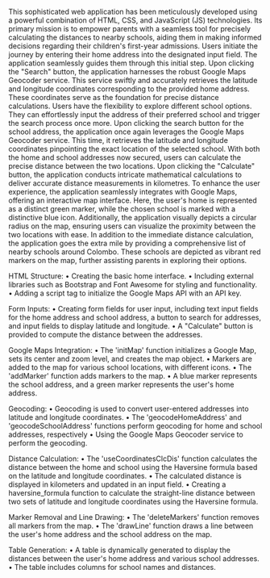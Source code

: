 This sophisticated web application has been meticulously developed using a powerful combination 
of HTML, CSS, and JavaScript (JS) technologies. Its primary mission is to empower parents with 
a seamless tool for precisely calculating the distances to nearby schools, aiding them in making 
informed decisions regarding their children's first-year admissions.
Users initiate the journey by entering their home address into the designated input field. The 
application seamlessly guides them through this initial step. Upon clicking the "Search" button, 
the application harnesses the robust Google Maps Geocoder service. This service swiftly and 
accurately retrieves the latitude and longitude coordinates corresponding to the provided home 
address. These coordinates serve as the foundation for precise distance calculations. Users have 
the flexibility to explore different school options. They can effortlessly input the address of their 
preferred school and trigger the search process once more. Upon clicking the search button for the 
school address, the application once again leverages the Google Maps Geocoder service. This time, 
it retrieves the latitude and longitude coordinates pinpointing the exact location of the selected 
school. With both the home and school addresses now secured, users can calculate the precise 
distance between the two locations. Upon clicking the "Calculate" button, the application conducts 
intricate mathematical calculations to deliver accurate distance measurements in kilometres. To 
enhance the user experience, the application seamlessly integrates with Google Maps, offering an 
interactive map interface. Here, the user's home is represented as a distinct green marker, while 
the chosen school is marked with a distinctive blue icon. Additionally, the application visually 
depicts a circular radius on the map, ensuring users can visualize the proximity between the two 
locations with ease. In addition to the immediate distance calculation, the application goes the 
extra mile by providing a comprehensive list of nearby schools around Colombo. These schools 
are depicted as vibrant red markers on the map, further assisting parents in exploring their options.

HTML Structure:
  • Creating the basic home interface.
  • Including external libraries such as Bootstrap and Font Awesome for styling and 
    functionality.
  • Adding a script tag to initialize the Google Maps API with an API key.

Form Inputs:
  • Creating form fields for user input, including text input fields for the home address and 
    school address, a button to search for addresses, and input fields to display latitude and 
    longitude.
  • A "Calculate" button is provided to compute the distance between the addresses.

Google Maps Integration:
  • The 'initMap' function initializes a Google Map, sets its center and zoom level, and creates 
    the map object.
  • Markers are added to the map for various school locations, with different icons.
  • The 'addMarker' function adds markers to the map.
  • A blue marker represents the school address, and a green marker represents the user's home 
    address.

Geocoding:
  • Geocoding is used to convert user-entered addresses into latitude and longitude 
    coordinates.
  • The 'geocodeHomeAddress' and 'geocodeSchoolAddress' functions perform geocoding for 
    home and school addresses, respectively
  • Using the Google Maps Geocoder service to perform the geocoding.

Distance Calculation:
  • The 'useCoordinatesClcDis' function calculates the distance between the home and school 
    using the Haversine formula based on the latitude and longitude coordinates.
  • The calculated distance is displayed in kilometers and updated in an input field.
  • Creating a haversine_formula function to calculate the straight-line distance between two 
    sets of latitude and longitude coordinates using the Haversine formula.

Marker Removal and Line Drawing:
  • The 'deleteMarkers' function removes all markers from the map.
  • The 'drawLine' function draws a line between the user's home address and the school 
    address on the map.

Table Generation:
  • A table is dynamically generated to display the distances between the user's home address 
    and various school addresses.
  • The table includes columns for school names and distances.

